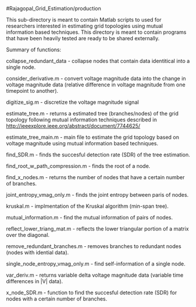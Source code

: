 #Rajagopal_Grid_Estimation/production

This sub-directory is meant to contain Matlab scripts to used for researchers interested in estimating grid topologies using mutual information based techniques. This directory is meant to contain programs that have been heavily tested are ready to be shared externally.

Summary of functions:

collapse_redundant_data - collapse nodes that contain data identitical into a single node.

consider_derivative.m - convert voltage magnitude data into the change in voltage magnitude data (relative difference in voltage magnitude from one timepoint to another).

digitize_sig.m - discretize the voltage magnitude signal

estimate_tree.m - returns a estimated tree (branches/nodes) of the grid topology following mutual information techniques described in <http://ieeexplore.ieee.org/abstract/document/7744625/>

estimate_tree_main.m - main file to estimate the grid topology based on voltage magnitude using mutual information based techniques.

find_SDR.m - finds the succesful detection rate (SDR) of the tree estimation.

find_root_w_path_compression.m - finds the root of a node. 

find_x_nodes.m - returns the number of nodes that have a certain number of branches.

joint_entropy_vmag_only.m - finds the joint entropy between paris of nodes.

kruskal.m - implmentation of the Kruskal algorithm (min-span tree).

mutual_information.m - find the mutual information of pairs of nodes.

reflect_lower_triang_mat.m - reflects the lower triangular portion of a matrix over the diagonal.

remove_redundant_branches.m - removes branches to redundant nodes (nodes with idential data).

single_node_entropy_vmag_only.m - find self-information of a single node.

var_deriv.m - returns variable delta voltage magnitude data (variable time differences in |V| data). 

x_node_SDR.m - function to find the succesful detection rate (SDR) for nodes with a certain number of branches.












